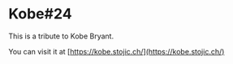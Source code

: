 # Kobe#24

This is a tribute to Kobe Bryant.

You can visit it at [https://kobe.stojic.ch/](https://kobe.stojic.ch/)
